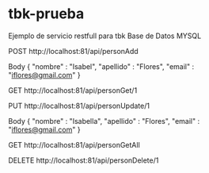 # tbk-prueba
Ejemplo de servicio restfull para tbk
Base de Datos MYSQL 

POST
http://localhost:81/api/personAdd

Body
{
    "nombre" : "Isabel",
    "apellido" : "Flores",
    "email" : "iflores@gmail.com"
}

GET
http://localhost:81/api/personGet/1

PUT
http://localhost:81/api/personUpdate/1

Body
{
    "nombre" : "Isabella",
    "apellido" : "Flores",
    "email" : "iflores@gmail.com"
}

GET
http://localhost:81/api/personGetAll

DELETE
http://localhost:81/api/personDelete/1
